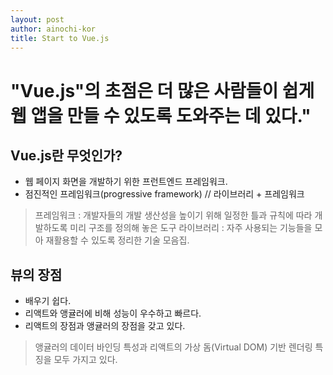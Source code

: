 ```yaml
---
layout: post
author: ainochi-kor
title: Start to Vue.js
---
```


# "Vue.js"의 초점은 더 많은 사람들이 쉽게 웹 앱을 만들 수 있도록 도와주는 데 있다."

## Vue.js란 무엇인가?
- 웹 페이지 화면을 개발하기 위한 프런트엔드 프레임워크.
- 점진적인 프레임워크(progressive framework) // 라이브러리 + 프레임워크
> 프레임워크 : 개발자들의 개발 생산성을 높이기 위해 일정한 틀과 규칙에 따라 개발하도록 미리 구조를 정의해 놓은 도구
> 라이브러리 : 자주 사용되는 기능들을 모아 재활용할 수 있도록 정리한 기술 모음집.

## 뷰의 장점
- 배우기 쉽다.
- 리액트와 앵귤러에 비해 성능이 우수하고 빠르다.
- 리액트의 장점과 앵귤러의 장점을 갖고 있다.
> 앵귤러의 데이터 바인딩 특성과 리액트의 가상 돔(Virtual DOM) 기반 렌더링 특징을 모두 가지고 있다.

